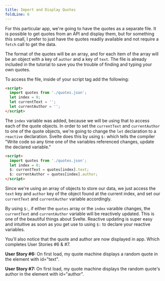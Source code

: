 ```yaml
---
title: Import and Display Quotes
foldLine: 6
---
```


For this particular app, we're going to have the quotes as a separate file. It is possible to get quotes from an API and display them, but for something this small, I prefer to just have the quotes readily available and not require a `fetch` call to get the data. 

The format of the quotes will be an array, and for each item of the array will be an object with a key of `author` and a key of `text`. The file is already included in the tutorial to save you the trouble of finding and typing your own quotes. 

To access the file, inside of your script tag add the following:

```html
<script>
  import quotes from './quotes.json';
  let index = 0;
  let currentText = '';
  let currentAuthor = '';
</script>
```

The `index` variable was added, because we will be using that to access each of the quote objects. In order to set the `currentText` and `currentAuthor` to one of the quote objects, we're going to change the `let` declaration to a `reactive` declaration. Svelte does this by using `$:` which tells the compiler "Write code so any time one of the variables referenced changes, update the declared variable."

```html
<script>
  import quotes from './quotes.json';
  let index = 0;
  $: currentText = quotes[index].text;
  $: currentAuthor = quotes[index].author;
</script>
```
Since we're using an array of objects to store our data, we just access the `text` key and `author` key of the object found at the current index, and set our `currentText` and `currentAuthor` variable accordingly.

By using `$:`, if either the `quotes` array or the `index` varaible changes, the `currentText` and `currentAuthor` variable will be reactively updated. This is one of the beautiful things about Svelte. Reactive updating is super easy and intuitive as soon as you get use to using `$:` to declare your reactive variables.

You'll also notice that the quote and author are now displayed in app. Which completes User Stories #6 & #7.

**User Story #6:** On first load, my quote machine displays a random quote in the element with id="text".

**User Story #7:** On first load, my quote machine displays the random quote's author in the element with id="author".

